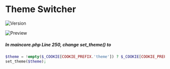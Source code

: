 # Theme Switcher

![Version](https://img.shields.io/badge/Version-1.0.3-blue.svg)

![Preview](https://raw.githubusercontent.com/RobiNN1/PHP-Fusion-Infusions/master/infusions/theme_switcher_panel/preview.png)

##### In maincore.php Line 250, change set_theme() to
```php
$theme = !empty($_COOKIE[COOKIE_PREFIX.'theme']) ? $_COOKIE[COOKIE_PREFIX.'theme'] : (empty($userdata['user_theme']) ? fusion_get_settings('theme') : $userdata['user_theme']);
set_theme($theme);
```
